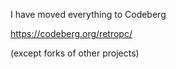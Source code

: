 I have moved everything to Codeberg

https://codeberg.org/retropc/

(except forks of other projects)
